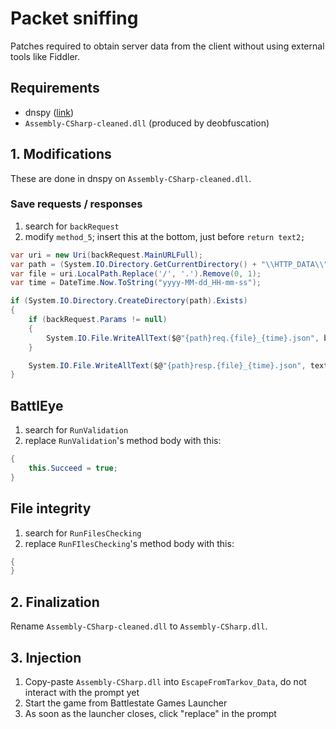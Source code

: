 # Packet sniffing

Patches required to obtain server data from the client without using external tools like Fiddler.

## Requirements

- dnspy ([link](https://github.com/spt-haru/dnspy))
- `Assembly-CSharp-cleaned.dll` (produced by deobfuscation)

## 1. Modifications

These are done in dnspy on `Assembly-CSharp-cleaned.dll`.

### Save requests / responses

1. search for `backRequest`
2. modify `method_5`; insert this at the bottom, just before `return text2;`

```cs
var uri = new Uri(backRequest.MainURLFull);
var path = (System.IO.Directory.GetCurrentDirectory() + "\\HTTP_DATA\\").Replace("\\\\", "\\");
var file = uri.LocalPath.Replace('/', '.').Remove(0, 1);
var time = DateTime.Now.ToString("yyyy-MM-dd_HH-mm-ss");

if (System.IO.Directory.CreateDirectory(path).Exists)
{
    if (backRequest.Params != null)
    {
        System.IO.File.WriteAllText($@"{path}req.{file}_{time}.json", backRequest.Params.ToJson());
    }

    System.IO.File.WriteAllText($@"{path}resp.{file}_{time}.json", text2);
}
```

## BattlEye

1. search for `RunValidation`
2. replace `RunValidation`'s method body with this:

```cs
{
    this.Succeed = true;
}
```

## File integrity

1. search for `RunFilesChecking`
2. replace `RunFIlesChecking`'s method body with this:

```cs
{
}
```

## 2. Finalization

Rename `Assembly-CSharp-cleaned.dll` to `Assembly-CSharp.dll`.

## 3. Injection

1. Copy-paste `Assembly-CSharp.dll` into `EscapeFromTarkov_Data`, do not interact with the prompt yet
2. Start the game from Battlestate Games Launcher
3. As soon as the launcher closes, click "replace" in the prompt
